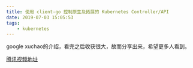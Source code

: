 ```yaml
---
title: 使用 client-go 控制原生及拓展的 Kubernetes Controller/API
date: 2019-07-03 15:05:53
tags:
	- kubernetes
---
```


google xuchao的介绍，看完之后收获很大，故而分享出来，希望更多人看到。

[腾讯视频地址](https://v.qq.com/txp/iframe/player.html?vid=c03641vzw2m)
